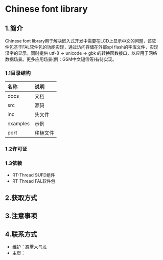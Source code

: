 # Chinese font library
## 1.简介
Chinese font library用于解决嵌入式开发中需要在LCD上显示中文的问题，该软件包基于FAL软件包的功能实现，通过访问存储在外部spi flash的字库文件，实现汉字的显示。同时提供 utf-8 -> unicode -> gbk 的转换函数接口，以应用于网络数据场景。更多应用场景(例：GSM中文短信等)有待实现。
### 1.1目录结构
名称 | 说明   
:-|:-
docs | 文档
src | 源码 
inc | 头文件 
examples | 示例 
port | 移植文件

### 1.2许可证

### 1.3依赖
* RT-Thread SUFD组件
* RT-Thread FAL软件包
## 2.获取方式

## 3.注意事项
## 4.联系方式
* 维护：霹雳大乌龙
* 主页：